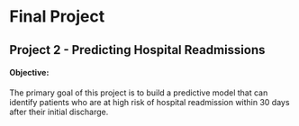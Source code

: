 # Final Project
## Project 2 - Predicting Hospital Readmissions

#### Objective: 
The primary goal of this project is to build a predictive model that can identify patients who are at high risk of hospital readmission within 30 days after their initial discharge.
